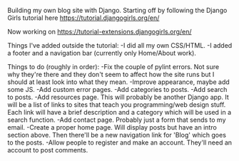 Building my own blog site with Django. Starting off by following the Django Girls tutorial here https://tutorial.djangogirls.org/en/

Now working on https://tutorial-extensions.djangogirls.org/en/

Things I've added outside the tutorial:
-I did all my own CSS/HTML.
-I added a footer and a navigation bar (currently only Home/About work).

Things to do (roughly in order):
-Fix the couple of pylint errors. Not sure why they're there and they don't seem to affect how the site runs but I should at least look into what they mean.
-Improve appearance, maybe add some JS.
-Add custom error pages.
-Add categories to posts.
-Add search to posts.
-Add resources page. This will probably be another Django app. It will be a list of links to sites that teach you programming/web design stuff.
    Each link will have a brief description and a category which will be used in a search function.
-Add contact page. Probably just a form that sends to my email.
-Create a proper home page. Will display posts but have an intro section above. Then there'll be a new navigation link for 'Blog' which goes to the posts.
-Allow people to register and make an account. They'll need an account to post comments.